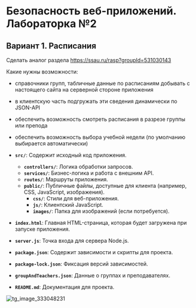 # Безопасность веб-приложений. Лабораторка №2

## Вариант 1. Расписания

Сделать аналог раздела https://ssau.ru/rasp?groupId=531030143

Какие нужны возможности:
- справочники групп, табличные данные по расписаниям добывать с настоящего сайта на серверной стороне приложения
- в клиентскую часть подгружать эти сведения динамически по JSON-API
- обеспечить возможность смотреть расписания в разрезе группы или препода
- обеспечить возможность выбора учебной недели (по умолчанию выбирается автоматически)

- **`src/`**: Содержит исходный код приложения.
  - **`controllers/`**: Логика обработки запросов.
  - **`services/`**: Бизнес-логика и работа с внешним API.
  - **`routes/`**: Маршруты приложения.
  - **`public/`**: Публичные файлы, доступные для клиента (например, CSS, JavaScript, изображения).
    - **`css/`**: Стили для веб-приложения.
    - **`js/`**: Клиентский JavaScript.
    - **`images/`**: Папка для изображений (если потребуется).
  
- **`index.html`**: Главная HTML-страница, которая будет загружена при запуске приложения.
- **`server.js`**: Точка входа для сервера Node.js.
- **`package.json`**: Содержит зависимости и скрипты для проекта.
- **`package-lock.json`**: Фиксация версий зависимостей.
- **`groupAndTeachers.json`**: Данные о группах и преподавателях.
- **`README.md`**: Документация для проекта.

![tg_image_333048231](https://github.com/user-attachments/assets/bcbb1a7e-130a-4a09-b8fe-2029b64eb838)
